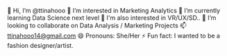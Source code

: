 👋 Hi, I’m @ttinahooo
👀 I’m interested in Marketing Analytics
🌱 I’m currently learning Data Science next level
🌸 I'm also interested in VR/UX/SD..
💞️ I’m looking to collaborate on Data Analysis / Marketing Projects
📫 ttinahooo14@gmail.com
😄 Pronouns: She/Her
⚡ Fun fact: I wanted to be a fashion designer/artist.

<!---
ttinahooo/ttinahooo is a ✨ special ✨ repository because its `README.md` (this file) appears on your GitHub profile.
You can click the Preview link to take a look at your changes.
--->
